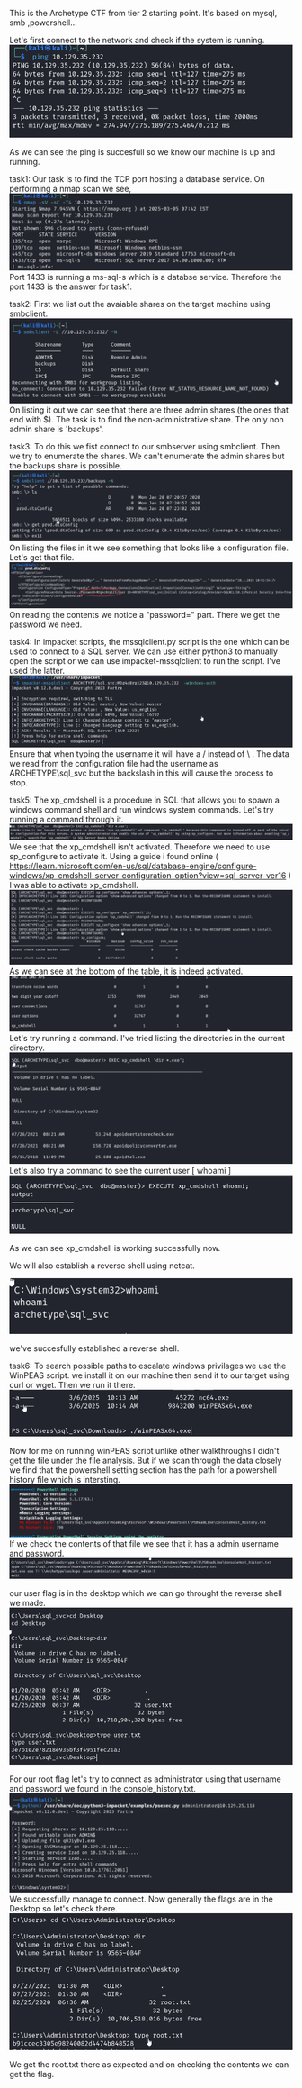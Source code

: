 This is the Archetype CTF from tier 2 starting point.
It's based on mysql, smb ,powershell...

Let's first connect to the network and check if the system is running.
![alt text](images/archetype_1.png)

As we can see the ping is succesfull so we know our machine is up and running.

task1:
Our task is to find the TCP port hosting a database service. On performing a nmap scan we see,
![alt text](images/archetype_2.png)
Port 1433 is running a ms-sql-s which is a databse service. Therefore the port 1433 is the answer for task1.

task2:
First we list out the avaiable shares on the target machine using smbclient.
![alt text](images/archetype_3.png)
On listing it out we can see that there are three admin shares (the ones that end with $).
The task is to find the non-administrative share. The only non admin share is 'backups'.

task3:
To do this we fist connect to our smbserver using smbclient. Then we try to enumerate the shares. We can't enumerate the admin shares but the backups share is possible.
![alt text](images/archetype_4.png)
On listing the files in it we see something that looks like a configuration file. Let's get that file.
![alt text](images/archetype_5.png)
On reading the contents we notice a "password=" part. There we get the password we need.

task4:
In impacket scripts, the mssqlclient.py script is the one which can be used to connect to a SQL server.
We can use either python3 to manually open the script or we can use impacket-mssqlclient to run the script.
I've used the latter.
![alt text](images/archetype_6.png)
Ensure that when typing the username it will have a / instead of \ . The data we read from the configuration file had the username as ARCHETYPE\sql_svc but the backslash in this will cause the process to stop. 

task5:
The xp_cmdshell is a procedure in SQL that allows you to spawn a windows command shell and run windows system commands.
Let's try running a command through it.
![alt text](images/archetype_7.png)
We see that the xp_cmdshell isn't activated. Therefore we need to use sp_configure to activate it.
Using a guide i found online ( https://learn.microsoft.com/en-us/sql/database-engine/configure-windows/xp-cmdshell-server-configuration-option?view=sql-server-ver16 )
I was able to activate xp_cmdshell.
![alt text](images/archetype_8.png)
As we can see at the bottom of the table, it is indeed activated.
![alt text](images/archetype_9.png)
Let's try running a command.
I've tried listing the directories in the current directory.
![alt text](images/archetype_10.png)
Let's also try a command to see the current user [ whoami ]
![alt text](images/archetype_11.png)

As we can see xp_cmdshell is working successfully now.

We will also establish a reverse shell using netcat.

![alt text](images/archetype_12.png)

we've succesfully established a reverse shell.


task6: 
To search possible paths to escalate windows privilages we use the WinPEAS script.
we install it on our machine then send it to our target using curl or wget. Then we run it there.
![alt text](images/archetype_14.png)

Now for me on running winPEAS script unlike other walkthroughs I didn't get the file under the file analysis.
But if we scan through the data closely we find that the powershell setting section has the path for a powershell
history file which is intersting.
![alt text](images/archetype_15.png)
If we check the contents of that file we see that it has a admin username and password.
![alt text](images/archetype_16.png)

our user flag is in the desktop which we can go throught the reverse shell we made.
![alt text](images/archetype_13.png)

For our root flag let's try to connect as administrator using that username and password we found in the 
console_history.txt.
![alt text](images/archetype_17.png)
We successfully manage to connect.
Now generally the flags are in the Desktop so let's check there.
![alt text](images/archetype_18.png)

We get the root.txt there as expected and on checking the contents we can get the flag.